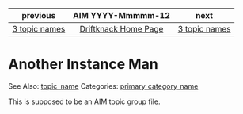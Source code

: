 | previous                          | AIM YYYY-Mmmmm-12                 | next                              |
|:---------------------------------:|:---------------------------------:|:---------------------------------:|
| [3 topic names](NNN1.md)           | [Driftknack Home Page](index.md)  | [3 topic names](NNN3.md)         |

# Another Instance Man
See Also: [topic_name](NNN3.md)
Categories: [primary_category_name](terms.md#primary_category_name1)

This is supposed to be an AIM topic group file.